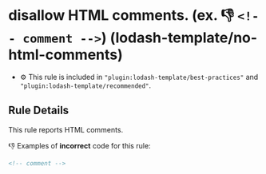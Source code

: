 # disallow HTML comments. (ex. :-1: `<!-- comment -->`) (lodash-template/no-html-comments)

- :gear: This rule is included in `"plugin:lodash-template/best-practices"` and `"plugin:lodash-template/recommended"`.

## Rule Details

This rule reports HTML comments.

:-1: Examples of **incorrect** code for this rule:

```html
<!-- comment -->
```
